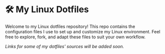 # 🛠️ My Linux Dotfiles

Welcome to my Linux dotfiles repository! This repo contains the configuration files I use to set up and customize my Linux environment. Feel free to explore, fork, and adapt these files to suit your own workflow.

*Links for some of my dotfiles' sources will be added soon.*
